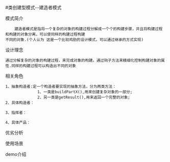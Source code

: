 #类创建型模式--建造者模式

模式简介

        建造者模式是指将一个复杂的对象的构建过程分解成一个个的构建步骤，并且将构建过程和构建的对象分离，可以使同样的构建过程构建
    不同的对象.(个人认为 这是一个比较鸡肋的设计模式，可以通过继承的方式实现)

设计理念
    
    通过分解复杂的对象的构建过程，来完成对象的构建。通过钩子方法来精细化控制构建对象的属性.同样的构建过程可以构造出不同的对象

相关角色

    1、抽象构造者:定一个构造者要实现的抽象方法，分为两类方法：
                  1、一类是buildPartX(),用来创建复杂对象的一部分; 
                  2、另一类是getResult(),用来返回一个完整的对象;
    2、具体构造者：
    
    3、指挥者：
    
    4、具体产品：    


优劣分析
        
        

使用场景

demo介绍